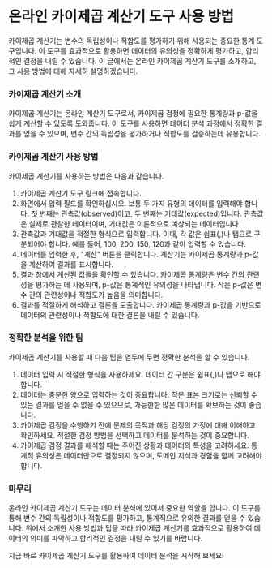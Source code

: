 온라인 카이제곱 계산기 도구 사용 방법
=====================

카이제곱 계산기는 변수의 독립성이나 적합도를 평가하기 위해 사용되는 중요한 통계 도구입니다. 이 도구를 효과적으로 활용하면 데이터의 유의성을 정확하게 평가하고, 합리적인 결정을 내릴 수 있습니다. 이 글에서는 온라인 카이제곱 계산기 도구를 소개하고, 그 사용 방법에 대해 자세히 설명하겠습니다.

### 카이제곱 계산기 소개

카이제곱 계산기는 온라인 계산기 도구로서, 카이제곱 검정에 필요한 통계량과 p-값을 쉽게 계산할 수 있도록 도와줍니다. 이 도구를 사용하면 데이터 분석 과정에서 정확한 결과를 얻을 수 있으며, 변수 간의 독립성을 평가하거나 적합도를 검증하는데 유용합니다.

### 카이제곱 계산기 사용 방법

카이제곱 계산기를 사용하는 방법은 다음과 같습니다.

1. 카이제곱 계산기 도구 링크에 접속합니다.
2. 화면에서 입력 필드를 확인하십시오. 보통 두 가지 유형의 데이터를 입력해야 합니다. 첫 번째는 관측값(observed)이고, 두 번째는 기대값(expected)입니다. 관측값은 실제로 관찰한 데이터이며, 기대값은 이론적으로 예상되는 데이터입니다.
3. 관측값과 기대값을 적절한 형식으로 입력합니다. 이때, 각 값은 쉼표(,)나 탭으로 구분되어야 합니다. 예를 들어, 100, 200, 150, 120과 같이 입력할 수 있습니다.
4. 데이터를 입력한 후, "계산" 버튼을 클릭합니다. 계산기는 카이제곱 통계량과 p-값을 계산하여 결과를 표시합니다.
5. 결과 창에서 계산된 값들을 확인할 수 있습니다. 카이제곱 통계량은 변수 간의 관련성을 평가하는 데 사용되며, p-값은 통계적인 유의성을 나타냅니다. 작은 p-값은 변수 간의 관련성이나 적합도가 높음을 의미합니다.
6. 결과를 적절하게 해석하고 결론을 도출합니다. 카이제곱 통계량과 p-값을 기반으로 데이터의 관련성이나 적합도에 대한 결론을 내릴 수 있습니다.

### 정확한 분석을 위한 팁

카이제곱 계산기를 사용할 때 다음 팁을 염두에 두면 정확한 분석을 할 수 있습니다.

1. 데이터 입력 시 적절한 형식을 사용하세요. 데이터 간 구분은 쉼표(,)나 탭으로 해야 합니다.
2. 데이터는 충분한 양으로 입력하는 것이 중요합니다. 작은 표본 크기로는 신뢰할 수 있는 결과를 얻을 수 없을 수 있으므로, 가능한한 많은 데이터를 확보하는 것이 좋습니다.
3. 카이제곱 검정을 수행하기 전에 문제의 목적과 해당 검정의 가정에 대해 이해하고 확인하세요. 적절한 검정 방법을 선택하고 데이터를 분석하는 것이 중요합니다.
4. 카이제곱 검정 결과를 해석할 때는 주어진 상황과 데이터의 특성을 고려하세요. 통계적 유의성은 데이터만으로 결정되지 않으며, 도메인 지식과 경험을 함께 고려해야 합니다.

### 마무리

온라인 카이제곱 계산기 도구는 데이터 분석에 있어서 중요한 역할을 합니다. 이 도구를 통해 변수 간의 독립성이나 적합도를 평가하고, 통계적으로 유의한 결과를 얻을 수 있습니다. 위에서 소개한 사용 방법과 팁을 따라 카이제곱 계산기를 효과적으로 활용하여 데이터의 의미를 파악하고 합리적인 결정을 내릴 수 있기를 바랍니다.

지금 바로 카이제곱 계산기 도구를 활용하여 데이터 분석을 시작해 보세요!